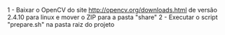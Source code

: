 1 - Baixar o OpenCV do site <http://opencv.org/downloads.html> de versão 2.4.10 para linux
e mover o ZIP para a pasta "share"
2 - Executar o script "prepare.sh" na pasta raiz do projeto
